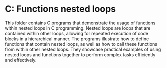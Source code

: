 # C: Functions nested loops

This folder contains C programs that demonstrate the usage of functions within nested loops in C programming. Nested loops are loops that are contained within other loops, allowing for repeated execution of code blocks in a hierarchical manner. The programs illustrate how to define functions that contain nested loops, as well as how to call these functions from within other nested loops. They showcase practical examples of using nested loops and functions together to perform complex tasks efficiently and effectively.
